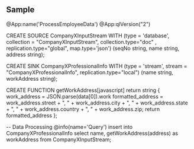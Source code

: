 ## Sample

@App:name('ProcessEmployeeData')
@App:qlVersion("2")

CREATE SOURCE CompanyXInputStream WITH (type = 'database', collection = "CompanyXInputStream", collection.type="doc" , replication.type="global", map.type='json') (seqNo string, name string, address string);


CREATE SINK CompanyXProfessionalInfo WITH (type = 'stream', stream = "CompanyXProfessionalInfo", replication.type="local") (name string, workAddress string);

CREATE FUNCTION getWorkAddress[javascript] return string {
    work_address = JSON.parse(data[0]).work
    formatted_address =  work_address.street + ", " + work_address.city + ", " + work_address.state + ", " + work_address.country + ", " + work_address.zip;
    return formatted_address
};

-- Data Processing
@info(name='Query')
insert into CompanyXProfessionalInfo
select name, getWorkAddress(address) as workAddress
from CompanyXInputStream;

